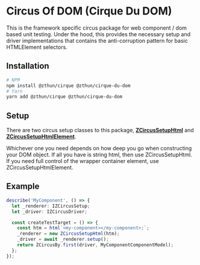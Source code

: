 # Circus Of DOM (Cirque Du DOM)

This is the framework specific circus package for web component / dom based unit testing. Under the hood, this provides
the necessary setup and driver implementations that contains the anti-corruption pattern for basic HTMLElement
selectors.

## Installation

```sh
# NPM
npm install @zthun/cirque @zthun/cirque-du-dom
# Yarn
yarn add @zthun/cirque @zthun/cirque-du-dom
```

## Setup

There are two circus setup classes to this package, [**ZCircusSetupHtml**](./src/setup/circus-setup-html.ts) and
[**ZCircusSetupHtmlElement**](./src/setup/circus-setup-html-element.ts).

Whichever one you need depends on how deep you go when constructing your DOM object. If all you have is string html,
then use ZCircusSetupHtml. If you need full control of the wrapper container element, use ZCircusSetupHtmlElement.

## Example

```typescript
describe('MyComponent', () => {
  let _renderer: IZCircusSetup;
  let _driver: IZCircusDriver;

  const createTestTarget = () => {
    const htm = html`<my-component></my-component>;`;
    _renderer = new ZCircusSetupHtml(htm);
    _driver = await _renderer.setup();
    return ZCircusBy.first(driver, MyComponentComponentModel);
  };
});
```
